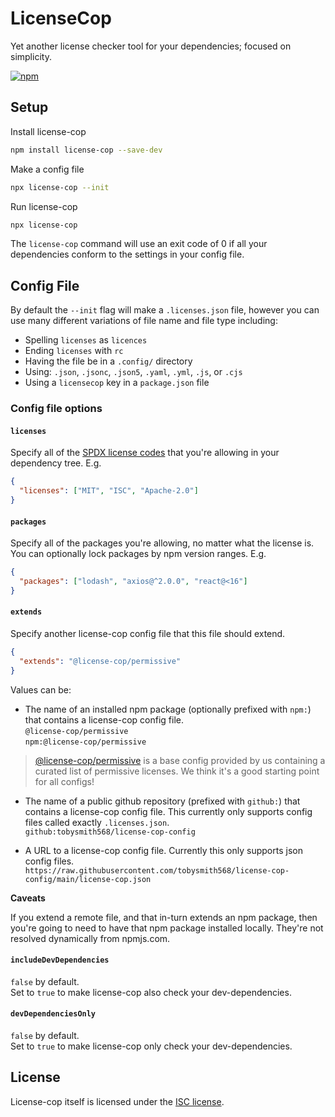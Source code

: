 # LicenseCop

Yet another license checker tool for your dependencies; focused on simplicity.

<a href="https://www.npmjs.com/package/license-cop">
  <img alt="npm" src="https://img.shields.io/npm/v/license-cop?logo=npm">
</a>

## Setup

Install license-cop

```bash
npm install license-cop --save-dev
```

Make a config file

```bash
npx license-cop --init
```

Run license-cop

```bash
npx license-cop
```

The `license-cop` command will use an exit code of 0 if all your dependencies conform to the settings in your config file.

## Config File

By default the `--init` flag will make a `.licenses.json` file, however you can use many different variations of file name and file type including:

<!--- cspell:disable-next-line --->

- Spelling `licenses` as `licences`
- Ending `licenses` with `rc`
- Having the file be in a `.config/` directory
- Using: `.json`, `.jsonc`, `.json5`, `.yaml`, `.yml`, `.js`, or `.cjs`
- Using a `licensecop` key in a `package.json` file

### Config file options

#### `licenses`

Specify all of the [SPDX license codes](https://spdx.org/licenses/) that you're allowing in your dependency tree. E.g.

```json
{
  "licenses": ["MIT", "ISC", "Apache-2.0"]
}
```

#### `packages`

Specify all of the packages you're allowing, no matter what the license is. You can optionally lock packages by npm version ranges. E.g.

```json
{
  "packages": ["lodash", "axios@^2.0.0", "react@<16"]
}
```

#### `extends`

Specify another license-cop config file that this file should extend.

```json
{
  "extends": "@license-cop/permissive"
}
```

Values can be:

- The name of an installed npm package (optionally prefixed with `npm:`) that contains a license-cop config file.  
  `@license-cop/permissive`  
  `npm:@license-cop/permissive`

> [@license-cop/permissive](https://www.npmjs.com/package/@license-cop/permissive) is a base config provided by us containing a curated list of permissive licenses. We think it's a good starting point for all configs!

- The name of a public github repository (prefixed with `github:`) that contains a license-cop config file. This currently only supports config files called exactly `.licenses.json`.  
  `github:tobysmith568/license-cop-config`

- A URL to a license-cop config file. Currently this only supports json config files.  
  `https://raw.githubusercontent.com/tobysmith568/license-cop-config/main/license-cop.json`

**Caveats**

If you extend a remote file, and that in-turn extends an npm package, then you're going to need to have that npm package installed locally. They're not resolved dynamically from npmjs.com.

#### `includeDevDependencies`

`false` by default.  
Set to `true` to make license-cop also check your dev-dependencies.

#### `devDependenciesOnly`

`false` by default.  
Set to `true` to make license-cop only check your dev-dependencies.

## License

License-cop itself is licensed under the [ISC license](./LICENSE.md).
